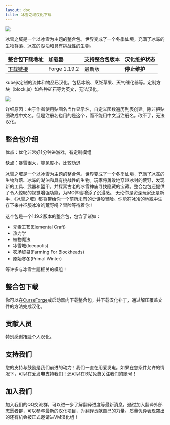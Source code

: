 ```yaml
---
layout: doc
title: 冰雪之域汉化下载
---
```


![](https://s21.ax1x.com/2024/03/10/pFy0rwD.jpg)

冰雪之域是一个以冰雪为主题的整合包。世界变成了一个冬季仙境，充满了冰冻的生物群落、冰冻的湖泊和具有挑战性的生物。

| 整合包下载地址                                                         | 加载器       | 支持整合包版本 | 汉化维护状态 |
| :--------------------------------------------------------------------- | :----------- | :------------- | :----------- |
| [下载链接](https://www.curseforge.com/minecraft/modpacks/frozenopolis) | Forge 1.19.2 | 最新版         | **停止维护** |

<DownloadLinks :methods="[
  { id: 'lanzou', text: '下载汉化', icon: '/imgs/svg/lanzou.svg', link: 'https://wulian233.lanzouj.com/ibKuk1qy9rbe' },
  { id: 'bilibili', text: '专栏介绍', icon: '/imgs/svg/bilibili.svg', link: 'https://www.bilibili.com/read/cv33005621/' },
  { id: 'lazy', text: '懒汉下载', icon: '/imgs/logo/logo_64.png', link: 'https://wulian233.lanzouj.com/ibKuk1qy9rbe' }
]" />

kubejs定制的流体和物品已汉化，包括冰碗、烹饪苹果、天气催化器等。定制方块（block.js）如各种矿石等为英文，无法汉化。

![](https://s21.ax1x.com/2024/03/10/pFyoNQK.jpg)

详细原因：由于作者使用贴图名当作显示名，自定义函数遍历列表创建。除非把贴图改成中文名。但是注册名也用的是这个，而不能用中文当注册名。改不了，无法汉化。

## 整合包介绍

优点：优化非常好1分钟进游戏，有定制模组

缺点：暴雪很大，能见度小，比较劝退

冰雪之域是一个以冰雪为主题的整合包。世界变成了一个冬季仙境，充满了冰冻的生物群落、冰冻的湖泊和具有挑战性的生物。玩家将勇敢地穿越冰封的荒野，发现新的工具、武器和盔甲，并探索古老的冰雪神庙寻找隐藏的宝藏。整合包包还提供了令人惊叹的视觉增强功能，为MC体验增添了沉浸感。 无论你是资深玩家还是新手，《冰雪之域》都将带给你一个前所未有的史诗般冒险。你能在冰冷的地貌中生存下来并征服冰冷的荒野吗？冒险等待着你！

这个包是一个1.19.2版本的整合包，包含了诸如：

- 元素工艺(Elemental Craft)
- 热力学
- 植物魔法
- 冰雪城(Iceopolis)
- 农场贸易(Farming For Blockheads)
- 原始寒冬(Primal Winter)

等许多与冰雪主题相关的模组！

## 整合包下载

你可以在[CurseForge](https://www.curseforge.com/minecraft/modpacks/frozenopolis)或启动器内下载整合包，并下载汉化补丁，通过解压覆盖文件的方法完成汉化。

## 贡献人员

特别感谢捂脸个人汉化。

## 支持我们

您的支持与鼓励是我们前进的动力！我们一直在用爱发电。如果在您条件允许的情况下，可以在爱发电支持我们！还可以在B站免费关注我们的账号！

## 加入我们

加入我们的QQ交流群，可以进一步了解翻译进度等最新消息。通过加入翻译外部志愿者群，可以参与最新的汉化项目，为翻译贡献自己的力量。质量优异表现突出的还有机会被正式邀请进VM汉化组！
